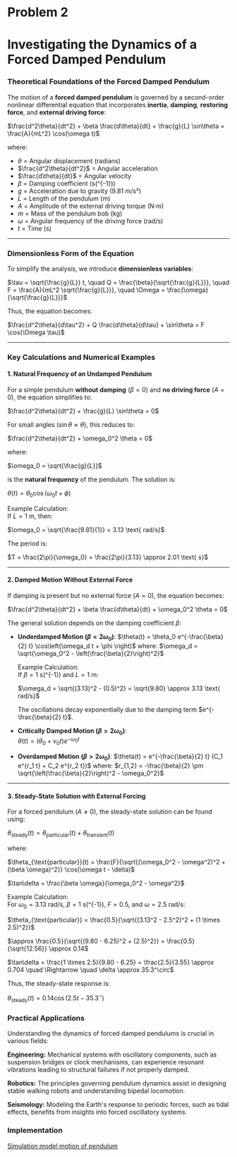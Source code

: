 # Problem 2

 # Investigating the Dynamics of a Forced Damped Pendulum

### **Theoretical Foundations of the Forced Damped Pendulum**
  

The motion of a **forced damped pendulum** is governed by a second-order nonlinear differential equation that incorporates **inertia**, **damping**, **restoring force**, and **external driving force**:  

$\frac{d^2\theta}{dt^2} + \beta \frac{d\theta}{dt} + \frac{g}{L} \sin\theta = \frac{A}{mL^2} \cos(\omega t)$

where:  
- $\theta$ = Angular displacement (radians)  
- $\frac{d^2\theta}{dt^2}$ = Angular acceleration  
- $\frac{d\theta}{dt}$ = Angular velocity  
- $\beta$ = Damping coefficient (s\(^{-1}\))  
- $g$ = Acceleration due to gravity (9.81 m/s²)  
- $L$ = Length of the pendulum (m)  
- $A$ = Amplitude of the external driving torque (N·m)  
- $m$ = Mass of the pendulum bob (kg)  
- $\omega$ = Angular frequency of the driving force (rad/s)  
- $t$ = Time (s)  

---

### **Dimensionless Form of the Equation**  

To simplify the analysis, we introduce **dimensionless variables**:

$\tau = \sqrt{\frac{g}{L}} t, \quad Q = \frac{\beta}{\sqrt{\frac{g}{L}}}, \quad F = \frac{A}{mL^2 \sqrt{\frac{g}{L}}}, \quad \Omega = \frac{\omega}{\sqrt{\frac{g}{L}}}$

Thus, the equation becomes:

$\frac{d^2\theta}{d\tau^2} + Q \frac{d\theta}{d\tau} + \sin\theta = F \cos(\Omega \tau)$

---

### **Key Calculations and Numerical Examples**  

#### **1. Natural Frequency of an Undamped Pendulum**  
For a simple pendulum **without damping** ($\beta = 0$) and **no driving force** ($A = 0$), the equation simplifies to:

$\frac{d^2\theta}{dt^2} + \frac{g}{L} \sin\theta = 0$

For small angles ($\sin\theta \approx \theta$), this reduces to:

$\frac{d^2\theta}{dt^2} + \omega_0^2 \theta = 0$

where:

$\omega_0 = \sqrt{\frac{g}{L}}$

is the **natural frequency** of the pendulum. The solution is:

$\theta(t) = \theta_0 \cos(\omega_0 t + \phi)$

Example Calculation:  
If $L = 1$ m, then:

$\omega_0 = \sqrt{\frac{9.81}{1}} = 3.13 \text{ rad/s}$

The period is:

$T = \frac{2\pi}{\omega_0} = \frac{2\pi}{3.13} \approx 2.01 \text{ s}$

---

#### **2. Damped Motion Without External Force**  
If damping is present but no external force ($A = 0$), the equation becomes:

$\frac{d^2\theta}{dt^2} + \beta \frac{d\theta}{dt} + \omega_0^2 \theta = 0$

The general solution depends on the damping coefficient $\beta$:

- **Underdamped Motion ($\beta < 2\omega_0$)**:
  $\theta(t) = \theta_0 e^{-\frac{\beta}{2} t} \cos\left(\omega_d t + \phi \right)$
  where:
  $\omega_d = \sqrt{\omega_0^2 - \left(\frac{\beta}{2}\right)^2}$

  Example Calculation:  
  If $\beta = 1$ s\(^{-1}\) and $L = 1$ m:

  $\omega_d = \sqrt{(3.13)^2 - (0.5)^2} = \sqrt{9.80} \approx 3.13 \text{ rad/s}$

  The oscillations decay exponentially due to the damping term $e^{-\frac{\beta}{2} t}$.

- **Critically Damped Motion ($\beta = 2\omega_0$)**:  
  $\theta(t) = (\theta_0 + v_0 t) e^{-\omega_0 t}$

- **Overdamped Motion ($\beta > 2\omega_0$)**:
  $\theta(t) = e^{-\frac{\beta}{2} t} (C_1 e^{r_1 t} + C_2 e^{r_2 t})$
  where:
  $r_{1,2} = -\frac{\beta}{2} \pm \sqrt{\left(\frac{\beta}{2}\right)^2 - \omega_0^2}$

---

#### **3. Steady-State Solution with External Forcing**  
For a forced pendulum ($A \neq 0$), the steady-state solution can be found using:

$\theta_{\text{steady}}(t) = \theta_{\text{particular}}(t) + \theta_{\text{transient}}(t)$

where:

$\theta_{\text{particular}}(t) = \frac{F}{\sqrt{(\omega_0^2 - \omega^2)^2 + (\beta \omega)^2}} \cos(\omega t - \delta)$

$\tan\delta = \frac{\beta \omega}{\omega_0^2 - \omega^2}$

Example Calculation:  
For $\omega_0 = 3.13$ rad/s, $\beta = 1$ s\(^{-1}\), $F = 0.5$, and $\omega = 2.5$ rad/s:

$\theta_{\text{particular}} = \frac{0.5}{\sqrt{(3.13^2 - 2.5^2)^2 + (1 \times 2.5)^2}}$

$\approx \frac{0.5}{\sqrt{(9.80 - 6.25)^2 + (2.5)^2}} = \frac{0.5}{\sqrt{12.56}} \approx 0.14$

$\tan\delta = \frac{1 \times 2.5}{9.80 - 6.25} = \frac{2.5}{3.55} \approx 0.704 \quad \Rightarrow \quad \delta \approx 35.3^\circ$

Thus, the steady-state response is:

$\theta_{\text{steady}}(t) = 0.14 \cos(2.5t - 35.3^\circ)$

### Practical Applications
Understanding the dynamics of forced damped pendulums is crucial in various fields:

**Engineering:**  Mechanical systems with oscillatory components, such as suspension bridges or clock mechanisms, can experience resonant vibrations leading to structural failures if not properly damped.

**Robotics:** The principles governing pendulum dynamics assist in designing stable walking robots and understanding bipedal locomotion.

**Seismology:** Modeling the Earth's response to periodic forces, such as tidal effects, benefits from insights into forced oscillatory systems.

### Implementation

 [Simulation model motion of pendulum](projectile_with_embedded_video.html)